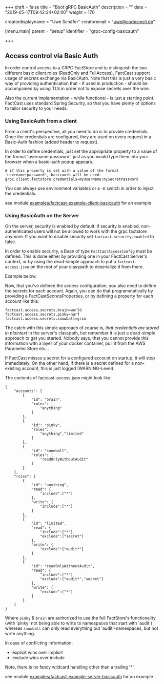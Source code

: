 +++
draft = false title = "Boot gRPC BasicAuth"
description = ""
date = "2019-05-17T09:42:24+02:00"
weight = 170

creatordisplayname = "Uwe Schäfer"
creatoremail = "uwe@codesmell.de"

[menu.main]
parent = "setup"
identifier = "grpc-config-basicauth"

+++

## Access control via Basic Auth

In order control access to a GRPC FactStore and to distinguish the two different basic client roles (ReadOnly and
FullAccess), FactCast support usage of secrets exchange via BasicAuth. Note that this is just a very basic way of
providing authentication that - if used in production - should be accompanied by using TLS in order not to expose
secrets over the wire.

Also the current implementation - while functional - is just a starting point. FactCast uses standard Spring Security,
so that you have plenty of options to tailor security to your needs.

### Using BasicAuth from a client

From a client's perspective, all you need to do is to provide credentials. Once the credentials are configured, they are
used on every request in a Basic-Auth fashion (added header to request).

In order to define credentials, just set the appropriate property to a value of the format 'username:password', just as
you would type them into your browser when a basic-auth popup appears.

```
# if this property is set with a value of the format 'username:password', basicauth will be used.
grpc.client.factstore.credentials=myUserName:mySecretPassword
```

You can always use environment variables or a `-D` switch in order to inject the credentials.

see
module [examples/factcast-example-client-basicauth](https://github.com/factcast/factcast/tree/master/factcast-examples/factcast-example-client-basicauth)
for an example

### Using BasicAuth on the Server

On the server, security is enabled by default. if security is enabled, non-authenticated users will not be allowed to
work with the grpc factstore anymore. If you want to disable security set `factcast.security.enabled` to false.

In order to enable security, a Bean of type `FactCastAccessConfig` must be defined. This is done either by providing one
in your FactCast Server's context, or by using the dead-simple approach to put a `factcast-access.json` on the root of
your classpath to deserialize it from there.

Example below.

Now, that you've defined the access configuration, you also need to define the secrets for each account. Again, you can
do that programmatically by providing a FactCastSecretsProperties, or by defining a property for each account like this:

```
factcast.access.secrets.brain=world
factcast.access.secrets.pinky=narf
factcast.access.secrets.snowball=grim
```

The catch with this simple approach of course is, *that credentials are stored in plaintext* in the server's classpath,
but remember it is just a dead-simple approach to get you started. Nobody says, that you cannot provide this information
with a layer of your docker container, pull it from the AWS Parameter Store etc...

If FactCast misses a secret for a configured account on startup, it will stop immediately. On the other hand, if there
is a secret defined for a non-existing account, this is just logged (WARNING-Level).

The contents of factcast-access.json might look like:

```
{
	"accounts": [
		{
			"id": "brain",
			"roles": [
				"anything"
			]
		},
		{
			"id": "pinky",
			"roles": [
				"anything","limited"
			]
		},
		{
			"id": "snowball",
			"roles": [
				"readOnlyWithoutAudit"
			]
		}
	],
	"roles": [
		{
			"id": "anything",
			"read": {
				"include":["*"]
			},
			"write": {
				"include":["*"]
			}
		},
		{
			"id": "limited",
			"read": {
				"include":["*"],
				"exclude":["secret"]
			},
			"write": {
				"exclude":["audit*"]
			}
		},
		{
			"id": "readOnlyWithoutAudit",
			"read": {
				"include":["*"],
				"exclude":["audit*","secret"]
			},
			"write": {
				"exclude":["*"]
			}
		}		
	]
}

```

Where `pinky` & `brain` are authorized to use the full FactStore's functionality (with 'pinky' not being able to write
to namespaces that start with 'audit') whereas `snowball` can only read everything but 'audit'-namespaces, but not write
anything.

In case of conflicting information:

* explicit wins over implicit
* exclude wins over include

Note, there is no fancy wildcard handling other than a trailing '*'.

see
module [examples/factcast-example-server-basicauth](https://github.com/factcast/factcast/tree/master/factcast-examples/factcast-example-server-basicauth)
for an example
